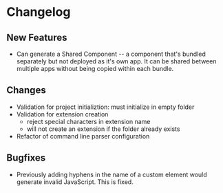 # Changelog

## New Features

- Can generate a Shared Component -- a component that's bundled separately but not deployed as it's own app. It can be shared between multiple apps without being copied within each bundle.

## Changes

- Validation for project initializtion: must initialize in empty folder
- Validation for extension creation
  - reject special characters in extension name
  - will not create an extension if the folder already exists
- Refactor of command line parser configuration

## Bugfixes

- Previously adding hyphens in the name of a custom element would generate invalid JavaScript. This is fixed.
